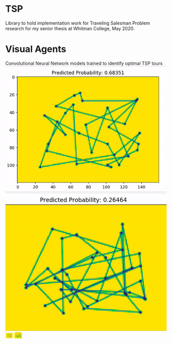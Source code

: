 # TSP
Library to hold implementation work for Traveling Salesman Problem research for my senior thesis at Whitman College, May 2020.


# Visual Agents
Convolutional Neural Network models trained to identify optimal TSP tours
![](TSP_NVA.gif) ![](TSP_NVA1.gif)
<img src="TSP_NVA.gif" width="24">
<img src="TSP_NVA1.gif" width="24">

